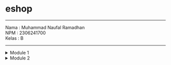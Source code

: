 # eshop

---
Nama    : Muhammad Naufal Ramadhan <br>
NPM     : 2306241700 <br>
Kelas   : B <br>

---

<details>
  <summary>
    Module 1
  </summary>

### Reflection 1
---
##### You already implemented two new features using Spring Boot. Check again your source code and evaluate the coding standards that you have learned in this module. Write clean   code principles and secure coding practices that have been applied to your code.  If you find any mistake in your source code, please explain how to improve your code. Please write your reflection inside the repository's README.md file.
---

Jawaban :
Beberapa clean code standards yang sudah saya terapkan adalah Meaningful Names, Function, dan Error Handling.
* Meaningful Names :
```
public Product findById(String Id){
  return productRepository.findById(Id);
}
```
Nama sudah menjelaskan melakukan pencarian produk berdasarkan Id.

* Function
```
public Product delete(Product product) {
  productData.remove(product);
  return product;
}
```
Funcion delete hanya melakukan 1 hal yaitu delete dengan sekecil mungkin.

* Error Handling
```
public String updateProductPost(@ModelAttribute Product updatedProduct, Model model) {
    try{
      service.update(updatedProduct);
    } catch (IllegalStateException e){
      model.addAttribute("error", "Quantity Cannot be Negative or Name cannot be empty");
      return "updateProduct";
    } catch (NoSuchElementException e) {
      model.addAttribute("error", "Product not found");
      return "updateProduct";
    }
    return "redirect:list";
}
```
Method update pada service akan throws 2 exception yang akan dihandle pada method tersebut.

Untuk Secure Coding standards yang sudah saya terapkan adalah input validation.
```
public Product update(Product updatedProduct) throws IllegalStateException, NoSuchElementException{
    if (updatedProduct.getProductQuantity() < 0 || updatedProduct.getProductName().isEmpty()){
        throw new IllegalStateException("Product quantity cannot be less than 0");
    }

    Product product = productRepository.findById(updatedProduct.getProductId());
    if (product == null) {
        throw new NoSuchElementException("Product not found");
    }

    product.setProductQuantity(updatedProduct.getProductQuantity());
    product.setProductName(updatedProduct.getProductName());
    return productRepository.update(product);
}
```
Disini dilakukan validasi input contohnya pada quantity produk dan nama di service ketika melakukan update produk, Sehingga terhindar dari value yang tidak sesuai.

Kesalahan yang saya lihat pada source code saya adalah belum ada sanitasi untuk input, sehingga memungkinkan terjadinya Injeksi script (XSS). Untuk improve nya harus dilakukan sanitasi pada backend yang akan membersihkan special character yang bisa terpakai pada command-command tertentu.

### Reflection 2
---
##### 1.  After writing the unit test, how do you feel? How many unit tests should be made in a class? How to make sure that our unit tests are enough to verify our program? It would be good if you learned about code coverage. Code coverage is a metric that can help you understand how much of your source is tested. If you have 100% code coverage, does that mean your code has no bugs or errors?
##### 2.  Suppose that after writing the CreateProductFunctionalTest.java along with the corresponding test case, you were asked to create another functional test suite that verifies the number of items in the product list. You decided to create a new Java class similar to the prior functional test suites with the same setup procedures and instance variables.  What do you think about the cleanliness of the code of the new functional test suite? Will the new code reduce the code quality? Identify the potential clean code issues, explain the reasons, and suggest possible improvements to make the code cleaner! Please write your reflection inside the repository's README.md file.


  ---
Jawaban :

1.  Setelah saya membuat unit test, saya jadi memikirkan mungkin case-case yang sebelumnya tidak kepikira, selain itu juga melatih saya lebih baik pada pembuatan testing. Jumlah unit test yang dibuat dalam satu class berjumlah relatif, tergantung dari ukuran classnya, tetapi target yang bisa kita kejar adalah menyentuh 100% coverage dan sudah pikirkan edge case untuk di handle. Jika kita sudah mencapai 100% coverage, itu bukan berarti code kita bebas dari bug dan error!, karena code coverage artinya dia sudah mengecek seluruh line of code dengan input yang kita buat yang akan disesuaikan dengan output yang kita harapkan, tetapi bukan berarti sudah me-handle seluruh kemungkinan, karena input dan output yang di-assert adalah yang kita buat sendiri.
2.  Jika kita melakukan prosedur yang sama dan inisiasis variabel yang sama, tentu ini akan mengurangi kualitas kebersihan kode, karena akan terjadi redundansi kode dan menambahkan yang tidak perlu. Selain itu, akan susah juga untuk me-maintain code nya, karena semua kode mengikuti set-up yang sama, jika ada perubahan maka perlu diganti juga di semua code yang lain.
</details>

<details>
  <summary>
    Module 2
  </summary>

### Reflection
1.  List the code quality issue(s) that you fixed during the exercise and explain your strategy on fixing them.
2.  Look at your CI/CD workflows (GitHub)/pipelines (GitLab). Do you think the current implementation has met the definition of Continuous Integration and Continuous Deployment? Explain the reasons (minimum 3 sentences)!

---
Jawaban :
1.  Beberapa kesalahan kualitas kode yang sudah saya jumpai sebagai berikut :
* Unused Import
* Improper Naming Convention
* Not Declaring final in unassigned Parameter and local Variables
* Not Implementing Only One Exit Point
* Unnecessary Constructor
* Too Short for Naming Variables
* Unnecessary Public modifier in interface <br>

  Strategi yang saya gunakan untuk fix beberapa kesalahan kode tersebut dengan melakukan code analysis checking menggunakan github actions PMD, dan melihat hasil dari analysisnya pada sarif file yang di upload sebagai artifacts di github action. Kemudian saya lihat log detailnya untuk menemukan lokasi kesalahan dari kode yang bersangkutan.

2. workflow pada repo ini sudah mencakup Serangkaian dari CI (Continuous Integration) seperti Testing (Unit test) menggunakan Junit ketika kita melakukan pull request atau push ke seluruh branch, lalu Code Analysis menggunakan ScoreCard untuk branch master dan juga PMD untuk seluruh branch, selain itu workflowsnya juga lakukan upload artifacts untuk loggin atau hasil dari code analysis. Untuk Continuous Deployment (CD) juga sudah memenuhi dengan mengimplementasikan layanan koyeb yang akan me-track changes di branch master saya ketika ada perubahan dan akan lakukan auto deployment. Sehingga menurut saya pengaplikasian beberapa jobs pada workflow saya sudah bisa memenuhi definisi Continuous Integration and Continuous Deployment, karena sudah secara otomatatis dam berkelajutan melakukan integrasi dan deployment ketika terdapat perubahan
</details>

